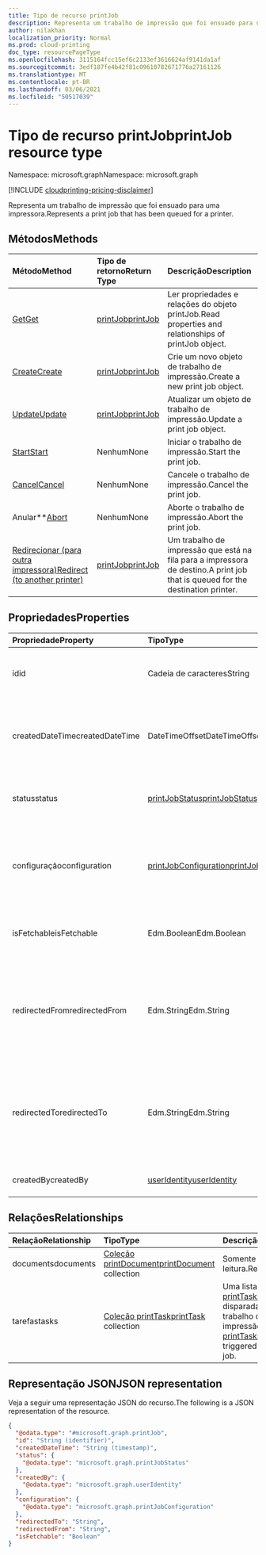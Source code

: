 ```yaml
---
title: Tipo de recurso printJob
description: Representa um trabalho de impressão que foi ensuado para uma impressora.
author: nilakhan
localization_priority: Normal
ms.prod: cloud-printing
doc_type: resourcePageType
ms.openlocfilehash: 3115164fcc15ef6c2133ef3616624af9141da1af
ms.sourcegitcommit: 3edf187fe4b42f81c09610782671776a27161126
ms.translationtype: MT
ms.contentlocale: pt-BR
ms.lasthandoff: 03/06/2021
ms.locfileid: "50517039"
---
```

# <a name="printjob-resource-type"></a><span data-ttu-id="f1757-103">Tipo de recurso printJob</span><span class="sxs-lookup"><span data-stu-id="f1757-103">printJob resource type</span></span>

<span data-ttu-id="f1757-104">Namespace: microsoft.graph</span><span class="sxs-lookup"><span data-stu-id="f1757-104">Namespace: microsoft.graph</span></span>

[!INCLUDE [cloudprinting-pricing-disclaimer](../../includes/cloudprinting-pricing-disclaimer.md)]

<span data-ttu-id="f1757-105">Representa um trabalho de impressão que foi ensuado para uma impressora.</span><span class="sxs-lookup"><span data-stu-id="f1757-105">Represents a print job that has been queued for a printer.</span></span>

## <a name="methods"></a><span data-ttu-id="f1757-106">Métodos</span><span class="sxs-lookup"><span data-stu-id="f1757-106">Methods</span></span>
| <span data-ttu-id="f1757-107">Método</span><span class="sxs-lookup"><span data-stu-id="f1757-107">Method</span></span>       | <span data-ttu-id="f1757-108">Tipo de retorno</span><span class="sxs-lookup"><span data-stu-id="f1757-108">Return Type</span></span> | <span data-ttu-id="f1757-109">Descrição</span><span class="sxs-lookup"><span data-stu-id="f1757-109">Description</span></span> |
|:-------------|:------------|:------------|
| [<span data-ttu-id="f1757-110">Get</span><span class="sxs-lookup"><span data-stu-id="f1757-110">Get</span></span>](../api/printjob-get.md) | [<span data-ttu-id="f1757-111">printJob</span><span class="sxs-lookup"><span data-stu-id="f1757-111">printJob</span></span>](printjob.md) | <span data-ttu-id="f1757-112">Ler propriedades e relações do objeto printJob.</span><span class="sxs-lookup"><span data-stu-id="f1757-112">Read properties and relationships of printJob object.</span></span> |
| [<span data-ttu-id="f1757-113">Create</span><span class="sxs-lookup"><span data-stu-id="f1757-113">Create</span></span>](../api/printer-post-jobs.md) | [<span data-ttu-id="f1757-114">printJob</span><span class="sxs-lookup"><span data-stu-id="f1757-114">printJob</span></span>](printjob.md) | <span data-ttu-id="f1757-115">Crie um novo objeto de trabalho de impressão.</span><span class="sxs-lookup"><span data-stu-id="f1757-115">Create a new print job object.</span></span> |
| [<span data-ttu-id="f1757-116">Update</span><span class="sxs-lookup"><span data-stu-id="f1757-116">Update</span></span>](../api/printjob-update.md) | [<span data-ttu-id="f1757-117">printJob</span><span class="sxs-lookup"><span data-stu-id="f1757-117">printJob</span></span>](printjob.md) | <span data-ttu-id="f1757-118">Atualizar um objeto de trabalho de impressão.</span><span class="sxs-lookup"><span data-stu-id="f1757-118">Update a print job object.</span></span> |
| [<span data-ttu-id="f1757-119">Start</span><span class="sxs-lookup"><span data-stu-id="f1757-119">Start</span></span>](../api/printjob-start.md)|<span data-ttu-id="f1757-120">Nenhum</span><span class="sxs-lookup"><span data-stu-id="f1757-120">None</span></span>|<span data-ttu-id="f1757-121">Iniciar o trabalho de impressão.</span><span class="sxs-lookup"><span data-stu-id="f1757-121">Start the print job.</span></span>|
| [<span data-ttu-id="f1757-122">Cancel</span><span class="sxs-lookup"><span data-stu-id="f1757-122">Cancel</span></span>](../api/printjob-cancel.md)|<span data-ttu-id="f1757-123">Nenhum</span><span class="sxs-lookup"><span data-stu-id="f1757-123">None</span></span>|<span data-ttu-id="f1757-124">Cancele o trabalho de impressão.</span><span class="sxs-lookup"><span data-stu-id="f1757-124">Cancel the print job.</span></span>|
| <span data-ttu-id="f1757-125">Anular\*\*</span><span class="sxs-lookup"><span data-stu-id="f1757-125">[Abort](../api/printjob-abort.md)</span></span>|<span data-ttu-id="f1757-126">Nenhum</span><span class="sxs-lookup"><span data-stu-id="f1757-126">None</span></span>|<span data-ttu-id="f1757-127">Aborte o trabalho de impressão.</span><span class="sxs-lookup"><span data-stu-id="f1757-127">Abort the print job.</span></span>|
| [<span data-ttu-id="f1757-128">Redirecionar (para outra impressora)</span><span class="sxs-lookup"><span data-stu-id="f1757-128">Redirect (to another printer)</span></span>](../api/printjob-redirect.md) | [<span data-ttu-id="f1757-129">printJob</span><span class="sxs-lookup"><span data-stu-id="f1757-129">printJob</span></span>](printjob.md) | <span data-ttu-id="f1757-130">Um trabalho de impressão que está na fila para a impressora de destino.</span><span class="sxs-lookup"><span data-stu-id="f1757-130">A print job that is queued for the destination printer.</span></span> |


## <a name="properties"></a><span data-ttu-id="f1757-131">Propriedades</span><span class="sxs-lookup"><span data-stu-id="f1757-131">Properties</span></span>
|<span data-ttu-id="f1757-132">Propriedade</span><span class="sxs-lookup"><span data-stu-id="f1757-132">Property</span></span>|<span data-ttu-id="f1757-133">Tipo</span><span class="sxs-lookup"><span data-stu-id="f1757-133">Type</span></span>|<span data-ttu-id="f1757-134">Descrição</span><span class="sxs-lookup"><span data-stu-id="f1757-134">Description</span></span>|
|:---|:---|:---|
|<span data-ttu-id="f1757-135">id</span><span class="sxs-lookup"><span data-stu-id="f1757-135">id</span></span>|<span data-ttu-id="f1757-136">Cadeia de caracteres</span><span class="sxs-lookup"><span data-stu-id="f1757-136">String</span></span>|<span data-ttu-id="f1757-137">GUID da impressora.</span><span class="sxs-lookup"><span data-stu-id="f1757-137">The printer's GUID.</span></span> <span data-ttu-id="f1757-138">Somente leitura.</span><span class="sxs-lookup"><span data-stu-id="f1757-138">Read-only.</span></span>|
|<span data-ttu-id="f1757-139">createdDateTime</span><span class="sxs-lookup"><span data-stu-id="f1757-139">createdDateTime</span></span>|<span data-ttu-id="f1757-140">DateTimeOffset</span><span class="sxs-lookup"><span data-stu-id="f1757-140">DateTimeOffset</span></span>|<span data-ttu-id="f1757-141">DateTimeOffset quando o trabalho foi criado.</span><span class="sxs-lookup"><span data-stu-id="f1757-141">The DateTimeOffset when the job was created.</span></span> <span data-ttu-id="f1757-142">Somente leitura.</span><span class="sxs-lookup"><span data-stu-id="f1757-142">Read-only.</span></span>|
|<span data-ttu-id="f1757-143">status</span><span class="sxs-lookup"><span data-stu-id="f1757-143">status</span></span>|[<span data-ttu-id="f1757-144">printJobStatus</span><span class="sxs-lookup"><span data-stu-id="f1757-144">printJobStatus</span></span>](printjobstatus.md)|<span data-ttu-id="f1757-145">O status do trabalho de impressão.</span><span class="sxs-lookup"><span data-stu-id="f1757-145">The status of the print job.</span></span> <span data-ttu-id="f1757-146">Somente leitura.</span><span class="sxs-lookup"><span data-stu-id="f1757-146">Read-only.</span></span>|
|<span data-ttu-id="f1757-147">configuração</span><span class="sxs-lookup"><span data-stu-id="f1757-147">configuration</span></span>|[<span data-ttu-id="f1757-148">printJobConfiguration</span><span class="sxs-lookup"><span data-stu-id="f1757-148">printJobConfiguration</span></span>](printJobConfiguration.md)|<span data-ttu-id="f1757-149">Um grupo de configurações que uma impressora deve usar para imprimir um trabalho.</span><span class="sxs-lookup"><span data-stu-id="f1757-149">A group of settings that a printer should use to print a job.</span></span>|
|<span data-ttu-id="f1757-150">isFetchable</span><span class="sxs-lookup"><span data-stu-id="f1757-150">isFetchable</span></span>|<span data-ttu-id="f1757-151">Edm.Boolean</span><span class="sxs-lookup"><span data-stu-id="f1757-151">Edm.Boolean</span></span>|<span data-ttu-id="f1757-152">Se true, o documento pode ser buscado pela impressora.</span><span class="sxs-lookup"><span data-stu-id="f1757-152">If true, document can be fetched by printer.</span></span>|
|<span data-ttu-id="f1757-153">redirectedFrom</span><span class="sxs-lookup"><span data-stu-id="f1757-153">redirectedFrom</span></span>|<span data-ttu-id="f1757-154">Edm.String</span><span class="sxs-lookup"><span data-stu-id="f1757-154">Edm.String</span></span>|<span data-ttu-id="f1757-155">Contém a URL do trabalho de origem, se o trabalho tiver sido redirecionado de outra impressora.</span><span class="sxs-lookup"><span data-stu-id="f1757-155">Contains the source job URL, if the job has been redirected from another printer.</span></span>|
|<span data-ttu-id="f1757-156">redirectedTo</span><span class="sxs-lookup"><span data-stu-id="f1757-156">redirectedTo</span></span>|<span data-ttu-id="f1757-157">Edm.String</span><span class="sxs-lookup"><span data-stu-id="f1757-157">Edm.String</span></span>|<span data-ttu-id="f1757-158">Contém a URL do trabalho de destino, se o trabalho tiver sido redirecionado para outra impressora.</span><span class="sxs-lookup"><span data-stu-id="f1757-158">Contains the destination job URL, if the job has been redirected to another printer.</span></span>|
|<span data-ttu-id="f1757-159">createdBy</span><span class="sxs-lookup"><span data-stu-id="f1757-159">createdBy</span></span>|[<span data-ttu-id="f1757-160">userIdentity</span><span class="sxs-lookup"><span data-stu-id="f1757-160">userIdentity</span></span>](useridentity.md)| <span data-ttu-id="f1757-161">Somente leitura.</span><span class="sxs-lookup"><span data-stu-id="f1757-161">Read-only.</span></span> <span data-ttu-id="f1757-162">Anulável.</span><span class="sxs-lookup"><span data-stu-id="f1757-162">Nullable.</span></span>|

## <a name="relationships"></a><span data-ttu-id="f1757-163">Relações</span><span class="sxs-lookup"><span data-stu-id="f1757-163">Relationships</span></span>
|<span data-ttu-id="f1757-164">Relação</span><span class="sxs-lookup"><span data-stu-id="f1757-164">Relationship</span></span>|<span data-ttu-id="f1757-165">Tipo</span><span class="sxs-lookup"><span data-stu-id="f1757-165">Type</span></span>|<span data-ttu-id="f1757-166">Descrição</span><span class="sxs-lookup"><span data-stu-id="f1757-166">Description</span></span>|
|:---|:---|:---|
|<span data-ttu-id="f1757-167">documents</span><span class="sxs-lookup"><span data-stu-id="f1757-167">documents</span></span>|<span data-ttu-id="f1757-168">[Coleção printDocument](printdocument.md)</span><span class="sxs-lookup"><span data-stu-id="f1757-168">[printDocument](printdocument.md) collection</span></span>| <span data-ttu-id="f1757-169">Somente leitura.</span><span class="sxs-lookup"><span data-stu-id="f1757-169">Read-only.</span></span>|
|<span data-ttu-id="f1757-170">tarefas</span><span class="sxs-lookup"><span data-stu-id="f1757-170">tasks</span></span>|<span data-ttu-id="f1757-171">[Coleção printTask](printtask.md)</span><span class="sxs-lookup"><span data-stu-id="f1757-171">[printTask](printtask.md) collection</span></span>|<span data-ttu-id="f1757-172">Uma lista de [printTasks](printtask.md) que foram disparadas por esse trabalho de impressão.</span><span class="sxs-lookup"><span data-stu-id="f1757-172">A list of [printTasks](printtask.md) that were triggered by this print job.</span></span>|

## <a name="json-representation"></a><span data-ttu-id="f1757-173">Representação JSON</span><span class="sxs-lookup"><span data-stu-id="f1757-173">JSON representation</span></span>
<span data-ttu-id="f1757-174">Veja a seguir uma representação JSON do recurso.</span><span class="sxs-lookup"><span data-stu-id="f1757-174">The following is a JSON representation of the resource.</span></span>
<!-- {
  "blockType": "resource",
  "keyProperty": "id",
  "@odata.type": "microsoft.graph.printJob",
  "openType": false
}
-->
``` json
{
  "@odata.type": "#microsoft.graph.printJob",
  "id": "String (identifier)",
  "createdDateTime": "String (timestamp)",
  "status": {
    "@odata.type": "microsoft.graph.printJobStatus"
  },
  "createdBy": {
    "@odata.type": "microsoft.graph.userIdentity"
  },
  "configuration": {
    "@odata.type": "microsoft.graph.printJobConfiguration"
  },
  "redirectedTo": "String",
  "redirectedFrom": "String",
  "isFetchable": "Boolean"
}
```

